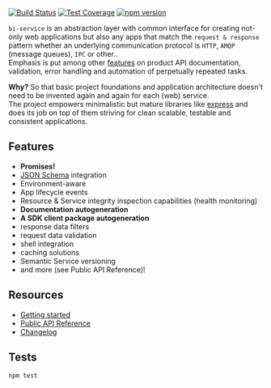 [![Build Status](https://travis-ci.org/BohemiaInteractive/bi-service.svg?branch=master)](https://travis-ci.org/BohemiaInteractive/bi-service)  [![Test Coverage](https://codeclimate.com/github/BohemiaInteractive/bi-service/badges/coverage.svg)](https://codeclimate.com/github/BohemiaInteractive/bi-service/coverage) [![npm version](https://badge.fury.io/js/bi-service.svg)](https://www.npmjs.com/package/bi-service)  


`bi-service` is an abstraction layer with common interface for creating not-only web applications but also any apps that match the `request & response` pattern whether an underlying communication protocol is `HTTP`, `AMQP` (message queues), `IPC` or other..  
Emphasis is put among other [features](https://github.com/BohemiaInteractive/bi-service#features) on product API documentation, validation, error handling and automation of perpetually repeated tasks.

**Why?**
So that basic project foundations and application architecture doesn't need to be invented again and again for each (web) service.  
The project empowers minimalistic but mature libraries like [express]() and does its job on top of them striving for clean scalable, testable and consistent applications.

Features
-------------------
* **Promises!**
* [JSON Schema](http://json-schema.org/) integration
* Environment-aware
* App lifecycle events
* Resource & Service integrity inspection capabilities (health monitoring)
* **Documentation autogeneration**
* **A SDK client package autogeneration**
* response data filters
* request data validation
* shell integration
* caching solutions
* Semantic Service versioning
* and more (see Public API Reference)!

Resources
-------------------
* [Getting started](https://bohemiainteractive.github.io/bi-service/tutorial-1.Getting-started.html)
* [Public API Reference](https://bohemiainteractive.github.io/bi-service/)
* [Changelog](./CHANGELOG.md)

Tests
-------------------

`npm test`

